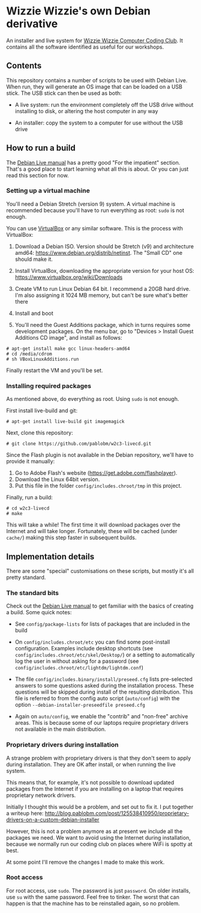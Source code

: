 # Wizzie Wizzie's own Debian derivative

An installer and live system for [Wizzie Wizzie Computer Coding Club](http://www.wizziewizzie.org/). It contains all the software identified as useful for our workshops.

## Contents

This repository contains a number of scripts to be used with Debian Live. When run, they will generate an OS image that can be loaded on a USB stick. The USB stick can then be used as both:

  * A live system: run the environment completely off the USB drive without installing to disk, or altering the host computer in any way

  * An installer: copy the system to a computer for use without the USB drive

## How to run a build

The [Debian Live manual](https://debian-live.alioth.debian.org/live-manual/stable/manual/html/live-manual.en.html) has a pretty good "For the impatient" section. That's a good place to start learning what all this is about. Or you can just read this section for now.

### Setting up a virtual machine

You'll need a Debian Stretch (version 9) system. A virtual machine is recommended because you'll have to run everything as root: `sudo` is not enough.

You can use [VirtualBox](https://www.virtualbox.org/) or any similar software. This is the process with VirtualBox:

  1. Download a Debian ISO. Version should be Stretch (v9) and architecture amd64: https://www.debian.org/distrib/netinst. The "Small CD" one should make it.

  2. Install VirtualBox, downloading the appropriate version for your host OS: https://www.virtualbox.org/wiki/Downloads

  3. Create VM to run Linux Debian 64 bit. I recommend a 20GB hard drive. I'm also assigning it 1024 MB memory, but can't be sure what's better there

  4. Install and boot

  5. You'll need the Guest Additions package, which in turns requires some development packages. On the menu bar, go to "Devices > Install Guest Additions CD image", and install as follows:

```
# apt-get install make gcc linux-headers-amd64
# cd /media/cdrom
# sh VBoxLinuxAdditions.run
```

Finally restart the VM and you'll be set.

### Installing required packages

As mentioned above, do everything as root. Using `sudo` is not enough.

First install live-build and git:

```
# apt-get install live-build git imagemagick
```

Next, clone this repository:

```
# git clone https://github.com/pablobm/w2c3-livecd.git
```

Since the Flash plugin is not available in the Debian repository, we'll have to provide it manually:

1. Go to Adobe Flash's website (https://get.adobe.com/flashplayer).
2. Download the Linux 64bit version.
3. Put this file in the folder `config/includes.chroot/tmp` in this project.


Finally, run a build:

```
# cd w2c3-livecd
# make
```

This will take a while! The first time it will download packages over the Internet and will take longer. Fortunately, these will be cached (under `cache/`) making this step faster in subsequent builds.

## Implementation details

There are some "special" customisations on these scripts, but mostly it's all pretty standard.

### The standard bits

Check out the [Debian Live manual](https://debian-live.alioth.debian.org/live-manual/stable/manual/html/live-manual.en.html) to get familiar with the basics of creating a build. Some quick notes:

  * See `config/package-lists` for lists of packages that are included in the build

  * On `config/includes.chroot/etc` you can find some post-install configuration. Examples include desktop shortcuts (see `config/includes.chroot/etc/skel/Desktop/`) or a setting to automatically log the user in without asking for a password (see `config/includes.chroot/etc/lightdm/lightdm.conf`)

  * The file `config/includes.binary/install/preseed.cfg` lists pre-selected answers to some questions asked during the installation process. These questions will be skipped during install of the resulting distribution. This file is referred to from the config auto script (`auto/config`) with the option `--debian-installer-preseedfile preseed.cfg`

  * Again on `auto/config`, we enable the "contrib" and "non-free" archive areas. This is because some of our laptops require proprietary drivers not available in the main distribution.

### Proprietary drivers during installation

A strange problem with proprietary drivers is that they don't seem to apply during installation. They are OK after install, or when running the live system.

This means that, for example, it's not possible to download updated packages from the Internet if you are installing on a laptop that requires proprietary network drivers.

Initially I thought this would be a problem, and set out to fix it. I put together a writeup here: http://blog.pablobm.com/post/125538410950/proprietary-drivers-on-a-custom-debian-installer

However, this is not a problem anymore as at present we include all the packages we need. We want to avoid using the Internet during installation, because we normally run our coding club on places where WiFi is spotty at best.

At some point I'll remove the changes I made to make this work.

### Root access

For root access, use `sudo`. The password is just `password`. On older installs, use `su` with the same password. Feel free to tinker. The worst that can happen is that the machine has to be reinstalled again, so no problem.
